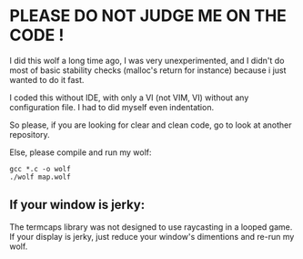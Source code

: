 # PLEASE DO NOT JUDGE ME ON THE CODE !

I did this wolf a long time ago, I was very unexperimented, and I didn't do most of basic stability checks (malloc's return for instance) because i just wanted to do it fast.

I coded this without IDE, with only a VI (not VIM, VI) without any configuration file. I had to did myself even indentation.

So please, if you are looking for clear and clean code, go to look at another repository.

Else, please compile and run my wolf:

    gcc *.c -o wolf
	./wolf map.wolf
	
## If your window is jerky:

The termcaps library was not designed to use raycasting in a looped game.
If your display is jerky, just reduce your window's dimentions and re-run my wolf.

